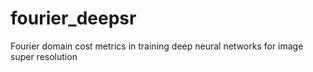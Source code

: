 # fourier_deepsr
Fourier domain cost metrics in training deep neural networks for image super resolution
